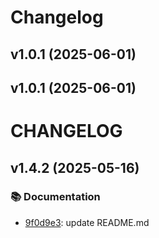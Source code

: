 # Changelog

## v1.0.1 (2025-06-01)

## v1.0.1 (2025-06-01)

# CHANGELOG

## v1.4.2 (2025-05-16)

### 📚 Documentation
- [9f0d9e3](https://github.com/RemiRRo/modern-version/commit/9f0d9e3): update README.md

